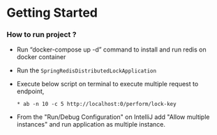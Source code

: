 # Getting Started

### How to run project ?

* Run “docker-compose up -d” command to install and run redis on docker container


* Run the <code>SpringRedisDistributedLockApplication</code>


* Execute below script on terminal to execute multiple request to endpoint,

      * ab -n 10 -c 5 http://localhost:0/perform/lock-key

* From the "Run/Debug Configuration" on IntelliJ add "Allow multiple instances" and run application as multiple instance.